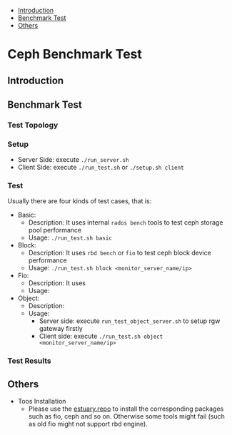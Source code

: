 * [Introduction](#1)
* [Benchmark Test](#2)
* [Others](#3)

# Ceph Benchmark Test 
## <a name="1">Introduction</a>

## <a name="2">Benchmark Test</a>
### Test Topology

### Setup
- Server Side: execute `./run_server.sh` 
- Client Side: execute `./run_test.sh` or `./setup.sh client` 

### Test 
Usually there are four kinds of test cases, that is:
- Basic: 
  - Description: It uses internal `rados bench` tools to test ceph storage pool performance
  - Usage: `./run_test.sh basic`
- Block:
  - Description: It uses `rbd bench` or `fio` to test ceph block device performance
  - Usage: `./run_test.sh block <monitor_server_name/ip>`
- Fio:
  - Description: It uses 
  - Usage:
- Object: 
  - Description:
  - Usage:
    - Server side: execute `run_test_object_server.sh` to setup rgw gateway firstly 
    - Client side: execute `./run_test.sh object <monitor_server_name/ip>` 

### Test Results
                                           
## <a name="3">Others</a>
- Toos Installation 
  - Please use the [estuary.repo](https://github.com/open-estuary/distro-repo/blob/master/utils/estuary.repo) to install the corresponding packages such as fio, ceph and so on.
    Otherwise some tools might fail (such as old fio might not support rbd engine). 

